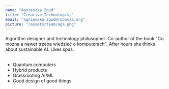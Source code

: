 ```yaml
---
name: "Agnieszka Zgud"
title: "Creative Technologist"
email: "agnieszka.zgud@robocza.org"
picture: "/assets/team/aga.png"
---
```

Algorithm designer and technology philosopher. Co-author of the book "Co można a nawet trzeba wiedzieć o komputerach". After hours she thinks about sustainable AI. Likes spas.
<br>
<br>
- Quantum computers
- Hybrid products
- Grassrooting AI/ML
- Good design of good things
